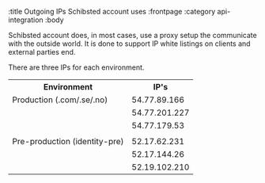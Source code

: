 :title Outgoing IPs Schibsted account uses
:frontpage
:category api-integration
:body

Schibsted account does, in most cases, use a proxy setup the communicate with the
outside world. It is done to support IP white listings on clients and external
parties end.

There are three IPs for each environment.

<table class="table table-striped table-hover">
  <tr>
    <th>Environment</th>
    <th>IP's</th>
  </tr>
  <tr>
    <td>Production (.com/.se/.no)</td>
    <td>54.77.89.166</td>
  </tr>
  <tr>
      <td></td>
      <td>54.77.201.227</td>
  </tr>
  <tr>
      <td></td>
      <td>54.77.179.53</td>
  </tr>
  <tr>
      <td></td>
      <td></td>
  </tr>
  <tr>
      <td>Pre-production (identity-pre)</td>
      <td>52.17.62.231</td>
  </tr>
  <tr>
      <td></td>
      <td>52.17.144.26</td>
  </tr>
  <tr>
      <td></td>
      <td>52.19.102.210</td>
  </tr>
</table>

